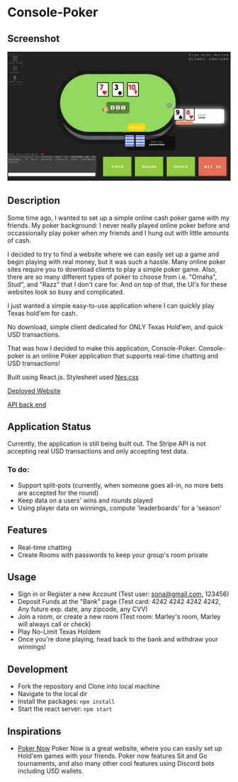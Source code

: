 # Console-Poker

## Screenshot

![screenshot](console-poker.webp)

## Description

Some time ago, I wanted to set up a simple online cash poker game with my friends. My poker background: I never really played online poker before and occassionally play poker when my friends and I hung out with little amounts of cash. 

I decided to try to find a website where we can easily set up a game and begin playing with real money, but it was such a hassle. Many online poker sites require you to download clients to play a simple poker game. Also, there are so many different types of poker to choose from i.e. "Omaha", Stud", and "Razz" that I don't care for. And on top of that, the UI's for these websites look so busy and complicated.

I just wanted a simple easy-to-use application where I can quickly play Texas hold'em for cash.

No download, simple client dedicated for ONLY Texas Hold'em, and quick USD transactions.

That was how I decided to make this application, Console-Poker. Console-poker is an online Poker application that supports real-time chatting and USD transactions!

Built using React.js. Stylesheet used [Nes.css](https://nostalgic-css.github.io/NES.css/)

[Deployed Website](https://console-poker.herokuapp.com/)

[API back end](https://github.com/arthurysong/console-poker-api)

## Application Status

Currently, the application is still being built out. The Stripe API is not accepting real USD transactions and only accepting test data. 

### To do: 
- Support split-pots (currently, when someone goes all-in, no more bets are accepted for the round)
- Keep data on a users' wins and rounds played
- Using player data on winnings, compute 'leaderboards' for a 'season'

## Features
- Real-time chatting
- Create Rooms with passwords to keep your group's room private

## Usage
- Sign in or Register a new Account (Test user: sona@gmail.com, 123456)
- Deposit Funds at the "Bank" page (Test card: 4242 4242 4242 4242, Any future exp. date, any zipcode, any CVV)
- Join a room, or create a new room (Test room: Marley's room, Marley will always call or check)
- Play No-Limit Texas Holdem
- Once you're done playing, head back to the bank and withdraw your winnings!

## Development

- Fork the repository and Clone into local machine
- Navigate to the local dir
- Install the packages: `npm install`
- Start the react server: `npm start`

## Inspirations
- [Poker Now](https://www.pokernow.club/) Poker Now is a great website, where you can easily set up Hold'em games with your friends. Poker now features Sit and Go tournaments, and also many other cool features using Discord bots including USD wallets.
